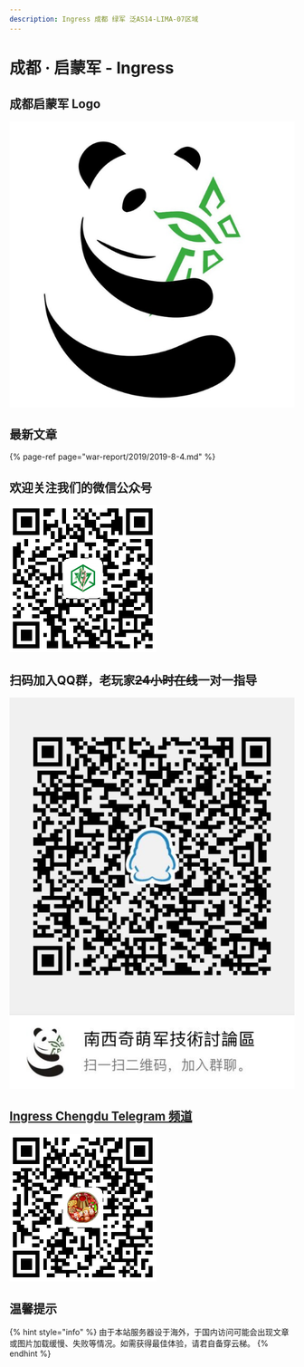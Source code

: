 ```yaml
---
description: Ingress 成都 绿军 泛AS14-LIMA-07区域
---
```


# 成都 · 启蒙军 - Ingress

## 成都启蒙军 Logo

![Chengdu Enlightened Logo](.gitbook/assets/img_0353.JPG)

## 最新文章

{% page-ref page="war-report/2019/2019-8-4.md" %}

## 欢迎关注我们的微信公众号

![&#x5FAE;&#x4FE1;&#x516C;&#x4F17;&#x53F7;&#xFF1A;&#x72C2;&#x91CE;&#x897F;&#x90E8;&#x7EFF;&#x519B;](.gitbook/assets/1561565625.png)

## **扫码加入QQ群，老玩家**~~**24小时在线**~~**一对一指导**

![](.gitbook/assets/qq-tu-pian-20190626105000.jpg)

## [Ingress Chengdu Telegram 频道](https://t.me/IngressChengduChongqing)

![](.gitbook/assets/1565026285.png)

## 温馨提示

{% hint style="info" %}
由于本站服务器设于海外，于国内访问可能会出现文章或图片加载缓慢、失败等情况。如需获得最佳体验，请君自备穿云梯。
{% endhint %}

